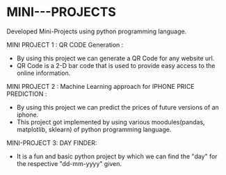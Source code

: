 # MINI---PROJECTS
Developed Mini-Projects using python programming language.

MINI PROJECT 1 :
QR CODE Generation :
 - By using this project we can generate a QR Code for any website url.
 - QR Code is a 2-D bar code that is used to provide easy access to the online information.
 
 MINI PROJECT 2 :
 Machine Learning approach for IPHONE PRICE PREDICTION :
 - By using this project we can predict the prices of future versions of an iphone.
 - This project got implemented by using various moodules(pandas, matplotlib, sklearn) of python programming language.
 
 MINI-PROJECT 3:
 DAY FINDER:
 - It is a fun and basic python project by which we can find the "day" for the respective "dd-mm-yyyy" given.
